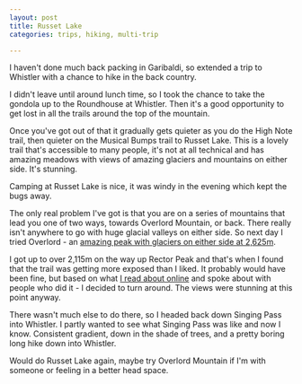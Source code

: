 ```yaml
---
layout: post
title: Russet Lake
categories: trips, hiking, multi-trip

---
```


I haven't done much back packing in Garibaldi, so extended a trip to Whistler with a chance to hike in the back country.

<div class="strava-embed-placeholder" data-embed-type="activity" data-embed-id="12081165554" data-style="standard"></div><script src="https://strava-embeds.com/embed.js"></script>

I didn't leave until around lunch time, so I took the chance to take the gondola up to the Roundhouse at Whistler. Then it's a good opportunity to get lost in all the trails around the top of the mountain. 

Once you've got out of that it gradually gets quieter as you do the High Note trail, then quieter on the Musical Bumps trail to Russet Lake. This is a lovely trail that's accessible to many people, it's not at all technical and has amazing meadows with views of amazing glaciers and mountains on either side. It's stunning.

Camping at Russet Lake is nice, it was windy in the evening which kept the bugs away.

The only real problem I've got is that you are on a series of mountains that lead you one of two ways, towards Overlord Mountain, or back. There really isn't anywhere to go with huge glacial valleys on either side. So next day I tried Overlord - an [amazing peak with glaciers on either side at 2,625m](https://en.wikipedia.org/wiki/Overlord_Mountain).

<div class="strava-embed-placeholder" data-embed-type="activity" data-embed-id="12081165844" data-style="standard"></div><script src="https://strava-embeds.com/embed.js"></script>

I got up to over 2,115m on the way up Rector Peak and that's when I found that the trail was getting more exposed than I liked. It probably would have been fine, but based on what [I read about online](https://www.alltrails.com/ar/trail/canada/british-columbia/overlord-mountain--2) and spoke about with people who did it - I decided to turn around. The views were stunning at this point anyway.

There wasn't much else to do there, so I headed back down Singing Pass into Whistler. I partly wanted to see what Singing Pass was like and now I know. Consistent gradient, down in the shade of trees, and a pretty boring long hike down into Whistler.

Would do Russet Lake again, maybe try Overlord Mountain if I'm with someone or feeling in a better head space.